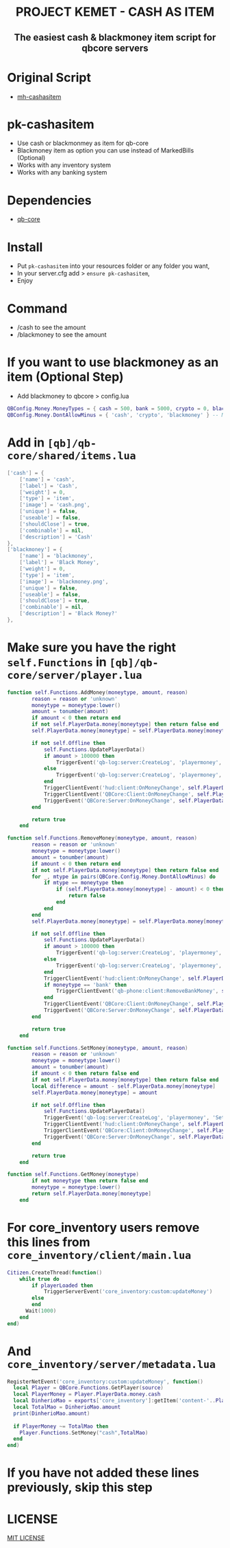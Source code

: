 <p align="center">
    <h1 align="center">PROJECT KEMET - CASH AS ITEM</h1>
    <h2 align="center">The easiest cash & blackmoney item script for qbcore servers</h2>
</p>


# Original Script

- [mh-cashasitem](https://github.com/MaDHouSe79/mh-cashasitem)


# pk-cashasitem

- Use cash or blackmonmey as item for qb-core
- Blackmoney item as option you can use instead of MarkedBills (Optional)
- Works with any inventory system
- Works with any banking system


# Dependencies

- [qb-core](https://github.com/qbcore-framework/qb-core)


# Install

- Put `pk-cashasitem` into your resources folder or any folder you want,
- In your server.cfg add > `ensure pk-cashasitem`,
- Enjoy


# Command

- /cash to see the amount
- /blackmoney to see the amount


# If you want to use blackmoney as an item (Optional Step)

- Add blackmoney to qbcore > config.lua
```lua
QBConfig.Money.MoneyTypes = { cash = 500, bank = 5000, crypto = 0, blackmoney = 0 } -- type = startamount - Add or remove money types for your server (for ex. blackmoney = 0), remember once added it will not be removed from the database!
QBConfig.Money.DontAllowMinus = { 'cash', 'crypto', 'blackmoney' } -- Money that is not allowed going in minus
```


# Add in `[qb]/qb-core/shared/items.lua` 

```lua
['cash'] = {
    ['name'] = 'cash', 
    ['label'] = 'Cash', 
    ['weight'] = 0, 
    ['type'] = 'item', 
    ['image'] = 'cash.png', 
    ['unique'] = false,
    ['useable'] = false,
    ['shouldClose'] = true,
    ['combinable'] = nil,
    ['description'] = 'Cash'
},
['blackmoney'] = {
    ['name'] = 'blackmoney',
    ['label'] = 'Black Money',
    ['weight'] = 0,
    ['type'] = 'item',
    ['image'] = 'blackmoney.png',
    ['unique'] = false,
    ['useable'] = false,
    ['shouldClose'] = true,
    ['combinable'] = nil,
    ['description'] = 'Black Money?'
},
```


# Make sure you have the right `self.Functions` in `[qb]/qb-core/server/player.lua` 

```lua
function self.Functions.AddMoney(moneytype, amount, reason)
        reason = reason or 'unknown'
        moneytype = moneytype:lower()
        amount = tonumber(amount)
        if amount < 0 then return end
        if not self.PlayerData.money[moneytype] then return false end
        self.PlayerData.money[moneytype] = self.PlayerData.money[moneytype] + amount

        if not self.Offline then
            self.Functions.UpdatePlayerData()
            if amount > 100000 then
                TriggerEvent('qb-log:server:CreateLog', 'playermoney', 'AddMoney', 'lightgreen', '**' .. GetPlayerName(self.PlayerData.source) .. ' (citizenid: ' .. self.PlayerData.citizenid .. ' | id: ' .. self.PlayerData.source .. ')** $' .. amount .. ' (' .. moneytype .. ') added, new ' .. moneytype .. ' balance: ' .. self.PlayerData.money[moneytype] .. ' reason: ' .. reason, true)
            else
                TriggerEvent('qb-log:server:CreateLog', 'playermoney', 'AddMoney', 'lightgreen', '**' .. GetPlayerName(self.PlayerData.source) .. ' (citizenid: ' .. self.PlayerData.citizenid .. ' | id: ' .. self.PlayerData.source .. ')** $' .. amount .. ' (' .. moneytype .. ') added, new ' .. moneytype .. ' balance: ' .. self.PlayerData.money[moneytype] .. ' reason: ' .. reason)
            end
            TriggerClientEvent('hud:client:OnMoneyChange', self.PlayerData.source, moneytype, amount, false)
            TriggerClientEvent('QBCore:Client:OnMoneyChange', self.PlayerData.source, moneytype, amount, 'add', reason)
            TriggerEvent('QBCore:Server:OnMoneyChange', self.PlayerData.source, moneytype, amount, 'add', reason)
        end

        return true
    end
```

```lua
function self.Functions.RemoveMoney(moneytype, amount, reason)
        reason = reason or 'unknown'
        moneytype = moneytype:lower()
        amount = tonumber(amount)
        if amount < 0 then return end
        if not self.PlayerData.money[moneytype] then return false end
        for _, mtype in pairs(QBCore.Config.Money.DontAllowMinus) do
            if mtype == moneytype then
                if (self.PlayerData.money[moneytype] - amount) < 0 then
                    return false
                end
            end
        end
        self.PlayerData.money[moneytype] = self.PlayerData.money[moneytype] - amount

        if not self.Offline then
            self.Functions.UpdatePlayerData()
            if amount > 100000 then
                TriggerEvent('qb-log:server:CreateLog', 'playermoney', 'RemoveMoney', 'red', '**' .. GetPlayerName(self.PlayerData.source) .. ' (citizenid: ' .. self.PlayerData.citizenid .. ' | id: ' .. self.PlayerData.source .. ')** $' .. amount .. ' (' .. moneytype .. ') removed, new ' .. moneytype .. ' balance: ' .. self.PlayerData.money[moneytype] .. ' reason: ' .. reason, true)
            else
                TriggerEvent('qb-log:server:CreateLog', 'playermoney', 'RemoveMoney', 'red', '**' .. GetPlayerName(self.PlayerData.source) .. ' (citizenid: ' .. self.PlayerData.citizenid .. ' | id: ' .. self.PlayerData.source .. ')** $' .. amount .. ' (' .. moneytype .. ') removed, new ' .. moneytype .. ' balance: ' .. self.PlayerData.money[moneytype] .. ' reason: ' .. reason)
            end
            TriggerClientEvent('hud:client:OnMoneyChange', self.PlayerData.source, moneytype, amount, true)
            if moneytype == 'bank' then
                TriggerClientEvent('qb-phone:client:RemoveBankMoney', self.PlayerData.source, amount)
            end
            TriggerClientEvent('QBCore:Client:OnMoneyChange', self.PlayerData.source, moneytype, amount, 'remove', reason)
            TriggerEvent('QBCore:Server:OnMoneyChange', self.PlayerData.source, moneytype, amount, 'remove', reason)
        end

        return true
    end
```

```lua
function self.Functions.SetMoney(moneytype, amount, reason)
        reason = reason or 'unknown'
        moneytype = moneytype:lower()
        amount = tonumber(amount)
        if amount < 0 then return false end
        if not self.PlayerData.money[moneytype] then return false end
        local difference = amount - self.PlayerData.money[moneytype]
        self.PlayerData.money[moneytype] = amount

        if not self.Offline then
            self.Functions.UpdatePlayerData()
            TriggerEvent('qb-log:server:CreateLog', 'playermoney', 'SetMoney', 'green', '**' .. GetPlayerName(self.PlayerData.source) .. ' (citizenid: ' .. self.PlayerData.citizenid .. ' | id: ' .. self.PlayerData.source .. ')** $' .. amount .. ' (' .. moneytype .. ') set, new ' .. moneytype .. ' balance: ' .. self.PlayerData.money[moneytype] .. ' reason: ' .. reason)
            TriggerClientEvent('hud:client:OnMoneyChange', self.PlayerData.source, moneytype, math.abs(difference), difference < 0)
            TriggerClientEvent('QBCore:Client:OnMoneyChange', self.PlayerData.source, moneytype, amount, 'set', reason)
            TriggerEvent('QBCore:Server:OnMoneyChange', self.PlayerData.source, moneytype, amount, 'set', reason)
        end

        return true
    end
```

```lua
function self.Functions.GetMoney(moneytype)
        if not moneytype then return false end
        moneytype = moneytype:lower()
        return self.PlayerData.money[moneytype]
    end
```


# For core_inventory users remove this lines from `core_inventory/client/main.lua`

```lua
Citizen.CreateThread(function()
    while true do
        if playerLoaded then
            TriggerServerEvent('core_inventory:custom:updateMoney')
        else 
        end
      Wait(1000)
    end
end)
```
# And `core_inventory/server/metadata.lua`

```lua
RegisterNetEvent('core_inventory:custom:updateMoney', function()
  local Player = QBCore.Functions.GetPlayer(source)
  local PlayerMoney = Player.PlayerData.money.cash
  local DinherioMao = exports['core_inventory']:getItem('content-'..Player.PlayerData.citizenid, 'cash')
  local TotalMao = DinherioMao.amount
  print(DinherioMao.amount)
 
  if PlayerMoney ~= TotalMao then
    Player.Functions.SetMoney("cash",TotalMao)
  end
end)
```
# If you have not added these lines previously, skip this step 



# LICENSE

[MIT LICENSE](./LICENSE)
